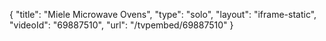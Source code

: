 {
    "title": "Miele Microwave Ovens",
    "type": "solo",
    "layout": "iframe-static",
    "videoId": "69887510",
    "url": "\/tvpembed\/69887510"
}